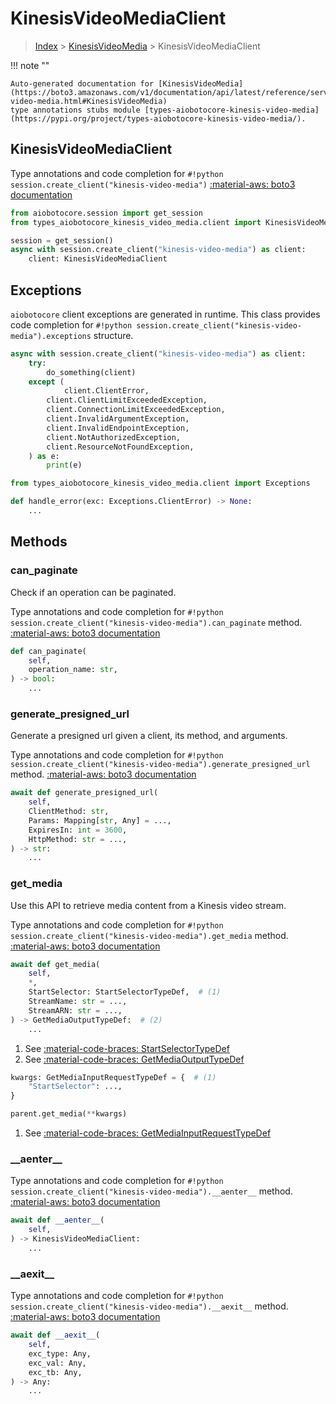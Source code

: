 # KinesisVideoMediaClient

> [Index](../README.md) > [KinesisVideoMedia](./README.md) > KinesisVideoMediaClient

!!! note ""

    Auto-generated documentation for [KinesisVideoMedia](https://boto3.amazonaws.com/v1/documentation/api/latest/reference/services/kinesis-video-media.html#KinesisVideoMedia)
    type annotations stubs module [types-aiobotocore-kinesis-video-media](https://pypi.org/project/types-aiobotocore-kinesis-video-media/).

## KinesisVideoMediaClient

Type annotations and code completion for `#!python session.create_client("kinesis-video-media")`
[:material-aws: boto3 documentation](https://boto3.amazonaws.com/v1/documentation/api/latest/reference/services/kinesis-video-media.html#KinesisVideoMedia.Client)

```python title="Usage example"
from aiobotocore.session import get_session
from types_aiobotocore_kinesis_video_media.client import KinesisVideoMediaClient

session = get_session()
async with session.create_client("kinesis-video-media") as client:
    client: KinesisVideoMediaClient
```

## Exceptions


`aiobotocore` client exceptions are generated in runtime.
This class provides code completion for `#!python session.create_client("kinesis-video-media").exceptions` structure.

```python title="Usage example"
async with session.create_client("kinesis-video-media") as client:
    try:
        do_something(client)
    except (
            client.ClientError,
        client.ClientLimitExceededException,
        client.ConnectionLimitExceededException,
        client.InvalidArgumentException,
        client.InvalidEndpointException,
        client.NotAuthorizedException,
        client.ResourceNotFoundException,
    ) as e:
        print(e)
```

```python title="Type checking example"
from types_aiobotocore_kinesis_video_media.client import Exceptions

def handle_error(exc: Exceptions.ClientError) -> None:
    ...
```


## Methods


### can\_paginate

Check if an operation can be paginated.

Type annotations and code completion for `#!python session.create_client("kinesis-video-media").can_paginate` method.
[:material-aws: boto3 documentation](https://boto3.amazonaws.com/v1/documentation/api/latest/reference/services/kinesis-video-media.html#KinesisVideoMedia.Client.can_paginate)

```python title="Method definition"
def can_paginate(
    self,
    operation_name: str,
) -> bool:
    ...
```


### generate\_presigned\_url

Generate a presigned url given a client, its method, and arguments.

Type annotations and code completion for `#!python session.create_client("kinesis-video-media").generate_presigned_url` method.
[:material-aws: boto3 documentation](https://boto3.amazonaws.com/v1/documentation/api/latest/reference/services/kinesis-video-media.html#KinesisVideoMedia.Client.generate_presigned_url)

```python title="Method definition"
await def generate_presigned_url(
    self,
    ClientMethod: str,
    Params: Mapping[str, Any] = ...,
    ExpiresIn: int = 3600,
    HttpMethod: str = ...,
) -> str:
    ...
```


### get\_media

Use this API to retrieve media content from a Kinesis video stream.

Type annotations and code completion for `#!python session.create_client("kinesis-video-media").get_media` method.
[:material-aws: boto3 documentation](https://boto3.amazonaws.com/v1/documentation/api/latest/reference/services/kinesis-video-media.html#KinesisVideoMedia.Client.get_media)

```python title="Method definition"
await def get_media(
    self,
    *,
    StartSelector: StartSelectorTypeDef,  # (1)
    StreamName: str = ...,
    StreamARN: str = ...,
) -> GetMediaOutputTypeDef:  # (2)
    ...
```

1. See [:material-code-braces: StartSelectorTypeDef](./type_defs.md#startselectortypedef) 
2. See [:material-code-braces: GetMediaOutputTypeDef](./type_defs.md#getmediaoutputtypedef) 


```python title="Usage example with kwargs"
kwargs: GetMediaInputRequestTypeDef = {  # (1)
    "StartSelector": ...,
}

parent.get_media(**kwargs)
```

1. See [:material-code-braces: GetMediaInputRequestTypeDef](./type_defs.md#getmediainputrequesttypedef) 

### \_\_aenter\_\_



Type annotations and code completion for `#!python session.create_client("kinesis-video-media").__aenter__` method.
[:material-aws: boto3 documentation](https://boto3.amazonaws.com/v1/documentation/api/latest/reference/services/kinesis-video-media.html#KinesisVideoMedia.Client.__aenter__)

```python title="Method definition"
await def __aenter__(
    self,
) -> KinesisVideoMediaClient:
    ...
```


### \_\_aexit\_\_



Type annotations and code completion for `#!python session.create_client("kinesis-video-media").__aexit__` method.
[:material-aws: boto3 documentation](https://boto3.amazonaws.com/v1/documentation/api/latest/reference/services/kinesis-video-media.html#KinesisVideoMedia.Client.__aexit__)

```python title="Method definition"
await def __aexit__(
    self,
    exc_type: Any,
    exc_val: Any,
    exc_tb: Any,
) -> Any:
    ...
```





